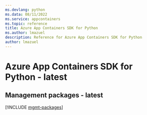 ```yaml
---
ms.devlang: python
ms.data: 08/11/2022
ms.service: appcontainers
ms.topic: reference
title: Azure App Containers SDK for Python
ms.author: lmazuel
description: Reference for Azure App Containers SDK for Python
author: lmazuel
---
```

# Azure App Containers SDK for Python - latest

## Management packages - latest
[!INCLUDE [mgmt-packages](app-containers-mgmt-index.md)]